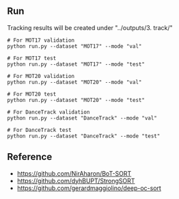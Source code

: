 ## Run
Tracking results will be created under "../outputs/3. track/"

```
# For MOT17 validation
python run.py --dataset "MOT17" --mode "val"

# For MOT17 test
python run.py --dataset "MOT17" --mode "test"

# For MOT20 validation
python run.py --dataset "MOT20" --mode "val"

# For MOT20 test
python run.py --dataset "MOT20" --mode "test"

# For DanceTrack validation
python run.py --dataset "DanceTrack" --mode "val"

# For DanceTrack test
python run.py --dataset "DanceTrack" --mode "test"
```


## Reference
  - https://github.com/NirAharon/BoT-SORT
  - https://github.com/dyhBUPT/StrongSORT
  - https://github.com/gerardmaggiolino/deep-oc-sort
